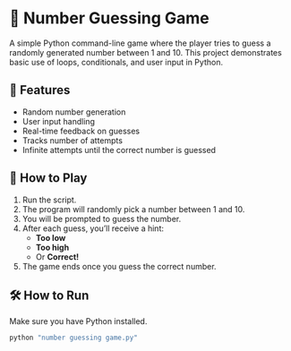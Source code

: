 # 🎯 Number Guessing Game

A simple Python command-line game where the player tries to guess a randomly generated number between 1 and 10. This project demonstrates basic use of loops, conditionals, and user input in Python.

## 🚀 Features

- Random number generation
- User input handling
- Real-time feedback on guesses
- Tracks number of attempts
- Infinite attempts until the correct number is guessed

## 🧠 How to Play

1. Run the script.
2. The program will randomly pick a number between 1 and 10.
3. You will be prompted to guess the number.
4. After each guess, you’ll receive a hint:
   - **Too low**
   - **Too high**
   - Or **Correct!**
5. The game ends once you guess the correct number.

## 🛠️ How to Run

Make sure you have Python installed.

```bash
python "number guessing game.py"
